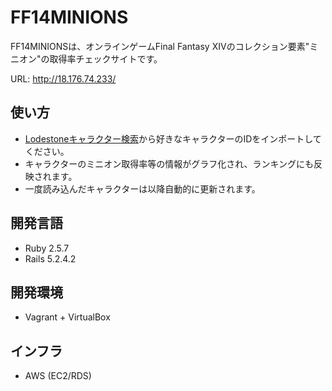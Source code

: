 # FF14MINIONS

FF14MINIONSは、オンラインゲームFinal Fantasy XIVのコレクション要素"ミニオン"の取得率チェックサイトです。

URL: http://18.176.74.233/

## 使い方
- [Lodestoneキャラクター検索](https://jp.finalfantasyxiv.com/lodestone/character/)から好きなキャラクターのIDをインポートしてください。
- キャラクターのミニオン取得率等の情報がグラフ化され、ランキングにも反映されます。
- 一度読み込んだキャラクターは以降自動的に更新されます。
## 開発言語
- Ruby 2.5.7
- Rails 5.2.4.2
## 開発環境
- Vagrant + VirtualBox
## インフラ
- AWS (EC2/RDS)
